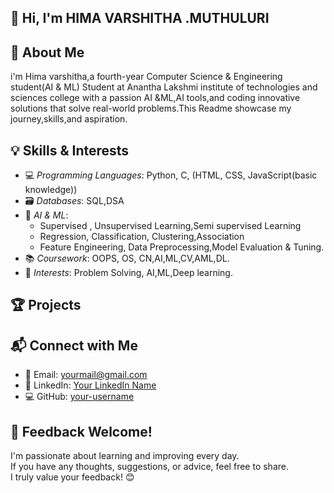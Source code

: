 ##  👋 Hi, I'm HIMA VARSHITHA .MUTHULURI

## 📌 About Me

i'm Hima varshitha,a fourth-year Computer Science & Engineering student(AI & ML) Student at Anantha Lakshmi institute of technologies and sciences college with a passion
AI &ML,AI tools,and coding innovative solutions that solve real-world problems.This Readme showcase my journey,skills,and aspiration.

## 💡 Skills & Interests

- 💻 *Programming Languages*: Python, C, (HTML, CSS, JavaScript(basic knowledge))
- 🗃 *Databases*: SQL,DSA
- 🧠 *AI & ML*:
  - Supervised , Unsupervised Learning,Semi supervised Learning
  - Regression, Classification, Clustering,Association
  - Feature Engineering, Data Preprocessing,Model Evaluation & Tuning.
- 📚 *Coursework*:  OOPS, OS, CN,AI,ML,CV,AML,DL.
- 🎯 *Interests*: Problem Solving, AI,ML,Deep learning.

## 🏆 Projects

###

## 📬 Connect with Me

- 📧 Email: yourmail@gmail.com  
- 💼 LinkedIn: [Your LinkedIn Name](#) 
- 💻 GitHub: [your-username](https://github.com/your-username)

## 💬 Feedback Welcome!

I'm passionate about learning and improving every day.  
If you have any thoughts, suggestions, or advice, feel free to share.  
I truly value your feedback! 😊
